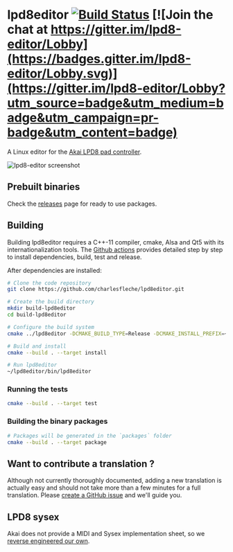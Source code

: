 # lpd8editor [![Build Status](https://travis-ci.org/charlesfleche/lpd8editor.svg?branch=master)](https://travis-ci.org/charlesfleche/lpd8editor) [![Join the chat at https://gitter.im/lpd8-editor/Lobby](https://badges.gitter.im/lpd8-editor/Lobby.svg)](https://gitter.im/lpd8-editor/Lobby?utm_source=badge&utm_medium=badge&utm_campaign=pr-badge&utm_content=badge) 

A Linux editor for the [Akai LPD8 pad controller](http://www.akaipro.com/product/lpd8).

![lpd8-editor screenshot](doc/screenshot.png?raw=true "lpd8editor")

## Prebuilt binaries

Check the [releases](https://github.com/charlesfleche/lpd8editor/releases) page for ready to use packages.

## Building

Building lpd8editor requires a C++-11 compiler, cmake, Alsa and Qt5 with its internationalization tools. The [Github actions](.github/workflows/release.yml) provides detailed step by step to install dependencies, build, test and release.

After dependencies are installed:

```bash
# Clone the code repository
git clone https://github.com/charlesfleche/lpd8editor.git

# Create the build directory
mkdir build-lpd8editor
cd build-lpd8editor

# Configure the build system
cmake ../lpd8editor -DCMAKE_BUILD_TYPE=Release -DCMAKE_INSTALL_PREFIX=~/lpd8editor

# Build and install
cmake --build . --target install

# Run lpd8editor
~/lpd8editor/bin/lpd8editor
```

### Running the tests

```bash
cmake --build . --target test
```

### Building the binary packages

```bash
# Packages will be generated in the `packages` folder
cmake --build . --target package
```

## Want to contribute a translation ?

Although not currently thoroughly documented, adding a new translation is actually easy and should not take more than a few minutes for a full translation. Please [create a GitHub issue](https://github.com/charlesfleche/lpd8editor/issues/new?title=New+translation+request) and we'll guide you.

## LPD8 sysex

Akai does not provide a MIDI and Sysex implementation sheet, so we [reverse engineered our own](doc/SYSEX.md).
